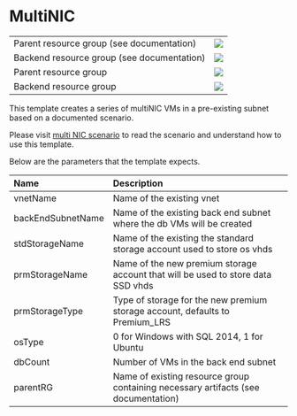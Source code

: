 # MultiNIC

<table><tr><td>Parent resource group (see documentation)</td>
<td>
<a href="https://portal.azure.com/#create/Microsoft.Template/uri/https%3A%2F%2Fraw.githubusercontent.com%2Ftelmosampaio%2Fazure-templates%2Fmaster%2FIaaSStory%2FIaaSStory%2FTemplates%2F11-multinic%2Fprerequisites.json" target="_blank"><img src="http://azuredeploy.net/deploybutton.png"/></a>
</td></tr>
<tr><td>Backend resource group (see documentation)</td>
<td>
<a href="https://portal.azure.com/#create/Microsoft.Template/uri/https%3A%2F%2Fraw.githubusercontent.com%2Ftelmosampaio%2Fazure-templates%2Fmaster%2FIaaSStory%2FIaaSStory%2FTemplates%2F11-multinic%2Fazuredeploy.json" target="_blank"><img src="http://azuredeploy.net/deploybutton.png"/></a>
</td></tr>
<tr><td>Parent resource group
<td>
<a href="http://armviz.io/#/?load=https://portal.azure.com/#create/Microsoft.Template/uri/https%3A%2F%2Fraw.githubusercontent.com%2Fraw.githubusercontent.com%2Ftelmosampaio%2Fazure-templates%2Fmaster%2FIaaSStory%2FIaaSStory%2FTemplates%2F11-multinic%2Fprerequisites.json" target="_blank"><img src="http://armviz.io/visualizebutton.png"/></a>
</td></tr>
<tr><td>Backend resource group</td>
<td>
<a href="http://armviz.io/#/?load=https://portal.azure.com/#create/Microsoft.Template/uri/https%3A%2F%2Fraw.githubusercontent.com%2Fraw.githubusercontent.com%2Ftelmosampaio%2Fazure-templates%2Fmaster%2FIaaSStory%2FIaaSStory%2FTemplates%2F11-multinic%2Fazuredeploy.json" target="_blank"><img src="http://armviz.io/visualizebutton.png"/></a>
</td></tr></table>

This template creates a series of multiNIC VMs in a pre-existing subnet based on a documented scenario.

Please visit [multi NIC scenario](https://azure.microsoft.com/documentation/articles/virtual-networks-create-multinic-arm-template/) to read the scenario and understand how to use this template.

Below are the parameters that the template expects.

| Name   | Description    |
|:--- |:---|
| vnetName | Name of the existing vnet |
| backEndSubnetName | Name of the existing back end subnet where the db VMs will be created |
| stdStorageName | Name of the existing the standard storage account used to store os vhds |
| prmStorageName | Name of the new premium storage account that will be used to store data SSD vhds |
| prmStorageType | Type of storage for the new premium storage account, defaults to Premium_LRS |
| osType | 0 for Windows with SQL 2014, 1 for Ubuntu  |
| dbCount | Number of VMs in the back end subnet |
| parentRG | Name of existing resource group containing necessary artifacts (see documentation) |
